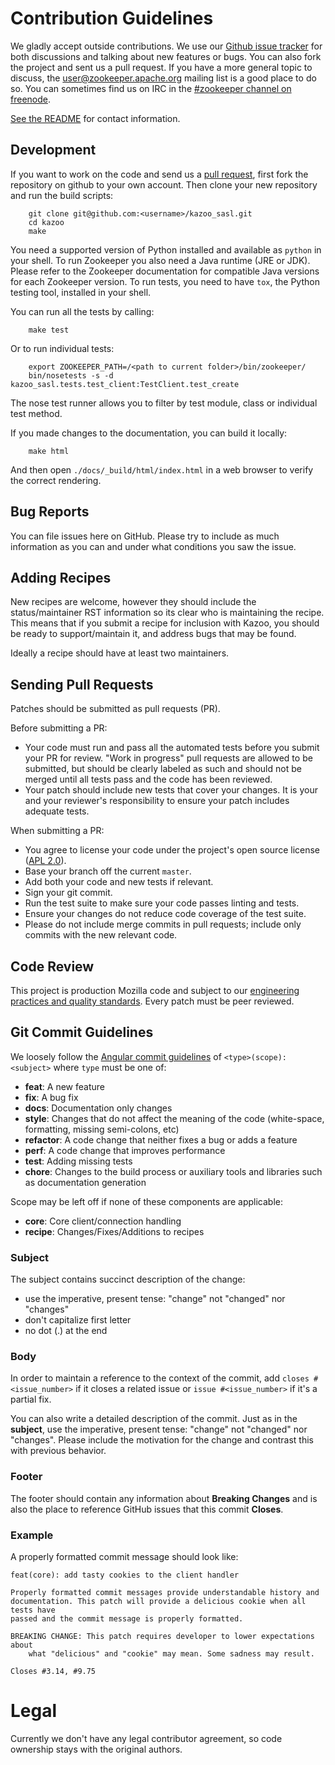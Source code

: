 # Contribution Guidelines

We gladly accept outside contributions. We use our
[Github issue tracker](https://github.com/python-zk/kazoo/issues)
for both discussions and talking about new features or bugs. You can
also fork the project and sent us a pull request. If you have a more
general topic to discuss, the
[user@zookeeper.apache.org](https://zookeeper.apache.org/lists.html)
mailing list is a good place to do so. You can sometimes find us on
IRC in the
[#zookeeper channel on freenode](https://zookeeper.apache.org/irc.html).

[See the README](/README.rst) for contact information.

## Development

If you want to work on the code and send us a
[pull request](https://help.github.com/articles/using-pull-requests),
first fork the repository on github to your own account. Then clone
your new repository and run the build scripts:

```
    git clone git@github.com:<username>/kazoo_sasl.git
    cd kazoo
    make
```

You need a supported version of Python installed and available as `python`
in your shell. To run Zookeeper you also need a Java runtime (JRE or JDK).
Please refer to the Zookeeper documentation for compatible Java versions for
each Zookeeper version. To run tests, you need to have `tox`, the Python
testing tool, installed in your shell.

You can run all the tests by calling:

```
    make test
```

Or to run individual tests:

```
    export ZOOKEEPER_PATH=/<path to current folder>/bin/zookeeper/
    bin/nosetests -s -d kazoo_sasl.tests.test_client:TestClient.test_create
```

The nose test runner allows you to filter by test module, class or
individual test method.

If you made changes to the documentation, you can build it locally:

```
    make html
```

And then open `./docs/_build/html/index.html` in a web browser to
verify the correct rendering.


## Bug Reports

You can file issues here on GitHub. Please try to include as much information as
you can and under what conditions you saw the issue.

## Adding Recipes

New recipes are welcome, however they should include the status/maintainer
RST information so its clear who is maintaining the recipe. This means
that if you submit a recipe for inclusion with Kazoo, you should be ready
to support/maintain it, and address bugs that may be found.

Ideally a recipe should have at least two maintainers.

## Sending Pull Requests

Patches should be submitted as pull requests (PR).

Before submitting a PR:
- Your code must run and pass all the automated tests before you submit your PR
  for review. "Work in progress" pull requests are allowed to be submitted, but
  should be clearly labeled as such and should not be merged until all tests
  pass and the code has been reviewed.
- Your patch should include new tests that cover your changes. It is your and
  your reviewer's responsibility to ensure your patch includes adequate tests.

When submitting a PR:
- You agree to license your code under the project's open source license
  ([APL 2.0](/LICENSE)).
- Base your branch off the current `master`.
- Add both your code and new tests if relevant.
- Sign your git commit.
- Run the test suite to make sure your code passes linting and tests.
- Ensure your changes do not reduce code coverage of the test suite.
- Please do not include merge commits in pull requests; include only commits
  with the new relevant code.


## Code Review

This project is production Mozilla code and subject to our [engineering practices and quality standards](https://developer.mozilla.org/en-US/docs/Mozilla/Developer_guide/Committing_Rules_and_Responsibilities). Every patch must be peer reviewed.

## Git Commit Guidelines

We loosely follow the [Angular commit guidelines](https://github.com/angular/angular.js/blob/master/CONTRIBUTING.md#type)
of `<type>(scope): <subject>` where `type` must be one of:

* **feat**: A new feature
* **fix**: A bug fix
* **docs**: Documentation only changes
* **style**: Changes that do not affect the meaning of the code (white-space, formatting, missing
  semi-colons, etc)
* **refactor**: A code change that neither fixes a bug or adds a feature
* **perf**: A code change that improves performance
* **test**: Adding missing tests
* **chore**: Changes to the build process or auxiliary tools and libraries such as documentation
  generation

Scope may be left off if none of these components are applicable:

* **core**: Core client/connection handling
* **recipe**: Changes/Fixes/Additions to recipes

### Subject

The subject contains succinct description of the change:

* use the imperative, present tense: "change" not "changed" nor "changes"
* don't capitalize first letter
* no dot (.) at the end

### Body

In order to maintain a reference to the context of the commit, add
`closes #<issue_number>` if it closes a related issue or `issue #<issue_number>`
if it's a partial fix.

You can also write a detailed description of the commit. Just as in the
**subject**, use the imperative, present tense: "change" not "changed" nor
"changes". Please include the motivation for the change and contrast this with
previous behavior.

### Footer

The footer should contain any information about **Breaking Changes** and is also
the place to reference GitHub issues that this commit **Closes**.

### Example

A properly formatted commit message should look like:

```
feat(core): add tasty cookies to the client handler

Properly formatted commit messages provide understandable history and
documentation. This patch will provide a delicious cookie when all tests have
passed and the commit message is properly formatted.

BREAKING CHANGE: This patch requires developer to lower expectations about
    what "delicious" and "cookie" may mean. Some sadness may result.

Closes #3.14, #9.75
```

# Legal

Currently we don't have any legal contributor agreement, so code
ownership stays with the original authors.
